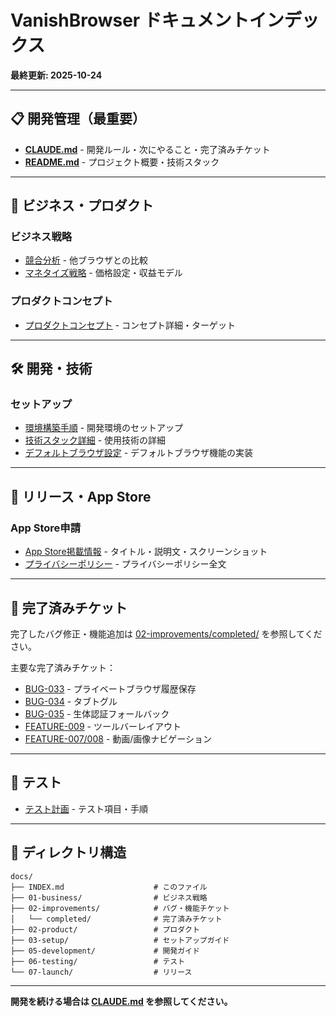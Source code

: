 # VanishBrowser ドキュメントインデックス

**最終更新: 2025-10-24**

---

## 📋 開発管理（最重要）

- **[CLAUDE.md](../CLAUDE.md)** - 開発ルール・次にやること・完了済みチケット
- **[README.md](../README.md)** - プロジェクト概要・技術スタック

---

## 🎯 ビジネス・プロダクト

### ビジネス戦略
- [競合分析](01-business/competitor-analysis.md) - 他ブラウザとの比較
- [マネタイズ戦略](01-business/monetization.md) - 価格設定・収益モデル

### プロダクトコンセプト
- [プロダクトコンセプト](02-product/product-concept.md) - コンセプト詳細・ターゲット

---

## 🛠️ 開発・技術

### セットアップ
- [環境構築手順](05-development/setup.md) - 開発環境のセットアップ
- [技術スタック詳細](05-development/tech-stack.md) - 使用技術の詳細
- [デフォルトブラウザ設定](03-setup/DEFAULT_BROWSER_SETUP.md) - デフォルトブラウザ機能の実装

---

## 🚀 リリース・App Store

### App Store申請
- [App Store掲載情報](07-launch/app-store-listing.md) - タイトル・説明文・スクリーンショット
- [プライバシーポリシー](07-launch/privacy-policy.md) - プライバシーポリシー全文

---

## 🐛 完了済みチケット

完了したバグ修正・機能追加は [02-improvements/completed/](02-improvements/completed/) を参照してください。

主要な完了済みチケット：
- [BUG-033](02-improvements/completed/BUG-033-private-browsing-history-saved.md) - プライベートブラウザ履歴保存
- [BUG-034](02-improvements/completed/BUG-034-tab-toggle-wrong-on-private.md) - タブトグル
- [BUG-035](02-improvements/completed/BUG-035-biometric-fallback-passcode.md) - 生体認証フォールバック
- [FEATURE-009](02-improvements/completed/FEATURE-009-toolbar-layout-redesign.md) - ツールバーレイアウト
- [FEATURE-007/008](02-improvements/completed/FEATURE-007-video-navigation-controls.md) - 動画/画像ナビゲーション

---

## 🧪 テスト

- [テスト計画](06-testing/test-plan.md) - テスト項目・手順

---

## 📁 ディレクトリ構造

```
docs/
├── INDEX.md                    # このファイル
├── 01-business/                # ビジネス戦略
├── 02-improvements/            # バグ・機能チケット
│   └── completed/              # 完了済みチケット
├── 02-product/                 # プロダクト
├── 03-setup/                   # セットアップガイド
├── 05-development/             # 開発ガイド
├── 06-testing/                 # テスト
└── 07-launch/                  # リリース
```

---

**開発を続ける場合は [CLAUDE.md](../CLAUDE.md) を参照してください。**
